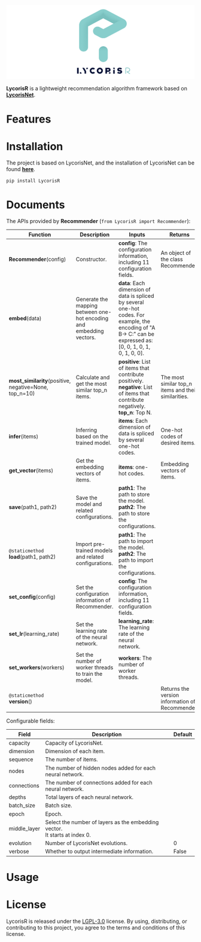 ![logo](https://github.com/RootHarold/LycorisR/blob/master/logo/logo.svg)

**LycorisR** is a lightweight recommendation algorithm framework based on [**LycorisNet**](https://github.com/RootHarold/Lycoris).

# Features

# Installation
The project is based on LycorisNet, and the installation of LycorisNet can be found [**here**](https://github.com/RootHarold/Lycoris#Installation).

```
pip install LycorisR
```

# Documents
The APIs provided by **Recommender** (`from LycorisR import Recommender`):

Function | Description |  Inputs | Returns
-|-|-|-
**Recommender**(config) | Constructor. | **config**: The configuration information, including 11 configuration fields. | An object of the class Recommender.
**embed**(data) | Generate the mapping between one-hot encoding and embedding vectors. | **data**: Each dimension of data is spliced by several one-hot codes. For example, the encoding of "A B-> C:" can be expressed as: [0, 0, 1, 0, 1, 0, 1, 0, 0]. | 
**most_similarity**(positive, negative=None, top_n=10) | Calculate and get the most similar top_n items. | **positive**: List of items that contribute positively.<br/>**negative**: List of items that contribute negatively.<br/>**top_n**: Top N. | The most similar top_n items and their similarities.
**infer**(items) | Inferring based on the trained model. | **items**: Each dimension of data is spliced by several one-hot codes. | One-hot codes of desired items.
**get_vector**(items) | Get the embedding vectors of items. | **items**: one-hot codes. | Embedding vectors of items.
**save**(path1, path2) | Save the model and related configurations. | **path1**: The path to store the model.<br/> **path2**: The path to store the configurations. |
`@staticmethod`<br/>**load**(path1, path2) | Import pre-trained models and related configurations. | **path1**: The path to import the model.<br/> **path2**: The path to import the configurations. |
**set_config**(config) | Set the configuration information of Recommender. | **config**: The configuration information, including 11 configuration fields. |
**set_lr**(learning_rate) | Set the learning rate of the neural network. | **learning_rate**: The learning rate of the neural network. | 
**set_workers**(workers) | Set the number of worker threads to train the model. | **workers**: The number of worker threads. | 
`@staticmethod`<br/>**version**() |  |  | Returns the version information of Recommender.

Configurable fields:

Field | Description |Default
-|-|-
capacity | Capacity of LycorisNet. |
dimension | Dimension of each item. |
sequence | The number of items. | 
nodes | The number of hidden nodes added for each neural network. |
connections| The number of connections added for each neural network. |
depths| Total layers of each neural network. |
batch_size| Batch size. |
epoch| Epoch. |
middle_layer | Select the number of layers as the embedding vector.<br/>It starts at index 0. | 
evolution| Number of LycorisNet evolutions. | 0
verbose| Whether to output intermediate information. | False

# Usage

# License
LycorisR is released under the [LGPL-3.0](https://github.com/RootHarold/Lycoris/blob/master/LICENSE) license. By using, distributing, or contributing to this project, you agree to the terms and conditions of this license.